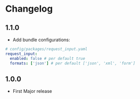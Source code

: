 # Changelog

## 1.1.0

* Add bundle configurations:
```yaml
# config/packages/request_input.yaml
request_input:
  enabled: false # per default true
  formats: ['json'] # per default ['json', 'xml', 'form']
```

## 1.0.0

* First Major release
